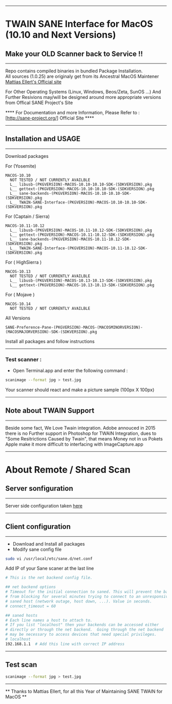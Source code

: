 * **************** *
# TWAIN SANE Interface for MacOS (10.10 and Next Versions) #
## Make your OLD Scanner back to Service !! ##
* **************** *
Repo contains compiled binaries in bundled Package Installation.  
All sources (1.0.25) are originaly get from its Ancestral MacOS Maintener [ Mattias Ellert's Official site ] 

For Other Operating Systems (Linux, Windows, Beos/Zeta, SunOS ...) 
And Further Resivions may/will be designed around more appropriate versions from Offical SANE Project's Site

**** For Documentation and more Information, Please Refer to : [http://sane-project.org/] Official Site ****

* **************** *
## Installation and USAGE ##
* **************** *
Download packages
    
  For (Yosemite)
  
    MACOS-10.10
      NOT TESTED / NOT CURRENTLY AVAILBLE
      L__ libusb-(PKGVERSION)-MACOS-10.10-10.10-SDK-(SDKVERSION).pkg
      L__ gettext-(PKGVERSION)-MACOS-10.10-10.10-SDK-(SDKVERSION).pkg
      L__ sane-backends-(PKGVERSION)-MACOS-10.10-10.10-SDK-(SDKVERSION).pkg 
      L__ TWAIN-SANE-Interface-(PKGVERSION)-MACOS-10.10-10.10-SDK-(SDKVERSION).pkg
  
  For (Captain / Sierra)
      
    MACOS-10.11-10.12
      L__ libusb-(PKGVERSION)-MACOS-10.11-10.12-SDK-(SDKVERSION).pkg
      L__ gettext-(PKGVERSION)-MACOS-10.11-10.12-SDK-(SDKVERSION).pkg
      L__ sane-backends-(PKGVERSION)-MACOS-10.11-10.12-SDK-(SDKVERSION).pkg
      L__ TWAIN-SANE-Interface-(PKGVERSION)-MACOS-10.11-10.12-SDK-(SDKVERSION).pkg
  
  For ( HighSierra )

    MACOS-10.13
      NOT TESTED / NOT CURRENTLY AVAILBLE
      L__ libusb-(PKGVERSION)-MACOS-10.13-10.13-SDK-(SDKVERSION).pkg
      L__ gettext-(PKGVERSION)-MACOS-10.13-10.13-SDK-(SDKVERSION).pkg
  
  For ( Mojave )
  
    MACOS-10.14 
      NOT TESTED / NOT CURRENTLY AVAILBLE
  
  All Versions
  
    SANE-Preference-Pane-(PKGVERSION)-MACOS-(MACOSMINORVERSION)-(MACOSMAJORVERSION)-SDK-(SDKVERSION).pkg
  
Install all packages and follow instructions

* **************** 
### Test scanner : 

- Open Terminal.app 
and enter the following command :
```sh
scanimage --format jpg > test.jpg
```
Your scanner should react and make a picture sample (100px X 100px)

* **************** 
## Note about TWAIN Support ##
* **************** 
Beside some fact, We Love Twain integration.
Adobe annouced in 2015 there is no Further support in Photoshop for TWAIN Integration, dues to "Some Resitrictions Caused by Twain", that means Money not in us Pokets 
Apple make it more difficult to interfacing with ImageCapture.app


* **************** 
# About Remote / Shared Scan
## Server sonfiguration
* **************** 

Server side configuration taken [here](https://forum.keenetic.net/topic/240-sane-%D0%B8%D1%81%D0%BF%D0%BE%D0%BB%D1%8C%D0%B7%D0%BE%D0%B2%D0%B0%D0%BD%D0%B8%D0%B5-usb-%D0%BC%D1%84%D1%83-%D0%B8%D0%BB%D0%B8-%D1%81%D0%BA%D0%B0%D0%BD%D0%B5%D1%80%D0%B0/?do=findComment&comment=3599)

* **************** 
## Client configuration
* **************** 

- Download and Install all packages
- Modify sane config file

```sh
sudo vi /usr/local/etc/sane.d/net.conf
```

Add IP of your Sane scaner at the last line

```sh
# This is the net backend config file.

## net backend options
# Timeout for the initial connection to saned. This will prevent the backend
# from blocking for several minutes trying to connect to an unresponsive
# saned host (network outage, host down, ...). Value in seconds.
# connect_timeout = 60

## saned hosts
# Each line names a host to attach to.
# If you list "localhost" then your backends can be accessed either
# directly or through the net backend.  Going through the net backend
# may be necessary to access devices that need special privileges.
# localhost
192.168.1.1  # Add this line with correct IP address
```
* ******************
## Test scan

```sh
scanimage --format jpg > test.jpg
```
* ******************
** Thanks to Mattias Ellert, for all this Year of Maintaining SANE TWAIN for MacOS **

[ Mattias Ellert's Official site ]:http://www.ellert.se/twain-sane/
